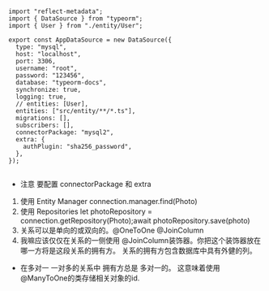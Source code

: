 ```

import "reflect-metadata";
import { DataSource } from "typeorm";
import { User } from "./entity/User";

export const AppDataSource = new DataSource({
  type: "mysql",
  host: "localhost",
  port: 3306,
  username: "root",
  password: "123456",
  database: "typeorm-docs",
  synchronize: true,
  logging: true,
  // entities: [User],
  entities: ["src/entity/**/*.ts"],
  migrations: [],
  subscribers: [],
  connectorPackage: "mysql2",
  extra: {
    authPlugin: "sha256_password",
  },
});


```

- 注意 要配置 connectorPackage 和 extra

1. 使用 Entity Manager connection.manager.find(Photo)
2. 使用 Repositories let photoRepository = connection.getRepository(Photo);await photoRepository.save(photo)
3. 关系可以是单向的或双向的。@OneToOne @JoinColumn
4. 我嘛应该仅仅在关系的一侧使用 @JoinColumn装饰器。你把这个装饰器放在哪一方将是这段关系的拥有方。 关系的拥有方包含数据库中具有外健的列。

- 在多对一 一对多的关系中 拥有方总是 多对一的。 这意味着使用 @ManyToOne的类存储相关对象的id.
